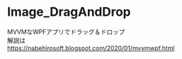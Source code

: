 # Image_DragAndDrop
MVVMなWPFアプリでドラッグ＆ドロップ  
解説は  
https://nabehirosoft.blogspot.com/2020/01/mvvmwpf.html
